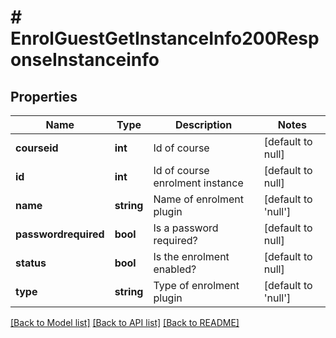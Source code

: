 # # EnrolGuestGetInstanceInfo200ResponseInstanceinfo

## Properties

Name | Type | Description | Notes
------------ | ------------- | ------------- | -------------
**courseid** | **int** | Id of course | [default to null]
**id** | **int** | Id of course enrolment instance | [default to null]
**name** | **string** | Name of enrolment plugin | [default to 'null']
**passwordrequired** | **bool** | Is a password required? | [default to null]
**status** | **bool** | Is the enrolment enabled? | [default to null]
**type** | **string** | Type of enrolment plugin | [default to 'null']

[[Back to Model list]](../../README.md#models) [[Back to API list]](../../README.md#endpoints) [[Back to README]](../../README.md)
